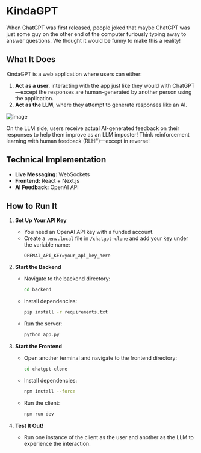 # KindaGPT  

When ChatGPT was first released, people joked that maybe ChatGPT was just some guy on the other end of the computer furiously typing away to answer questions. We thought it would be funny to make this a reality!  

## What It Does  

KindaGPT is a web application where users can either:  

1. **Act as a user**, interacting with the app just like they would with ChatGPT—except the responses are human-generated by another person using the application.  
2. **Act as the LLM**, where they attempt to generate responses like an AI.  

![image](https://github.com/user-attachments/assets/946ebfb3-e27c-4836-b7df-bec4bb9527f1)

On the LLM side, users receive actual AI-generated feedback on their responses to help them improve as an LLM imposter! Think reinforcement learning with human feedback (RLHF)—except in reverse!  

## Technical Implementation  

- **Live Messaging:** WebSockets  
- **Frontend:** React + Next.js  
- **AI Feedback:** OpenAI API  

## How to Run It  

1. **Set Up Your API Key**  
   - You need an OpenAI API key with a funded account.  
   - Create a `.env.local` file in `/chatgpt-clone` and add your key under the variable name:  
     ```plaintext
     OPENAI_API_KEY=your_api_key_here
     ```  

2. **Start the Backend**  
   - Navigate to the backend directory:  
     ```sh
     cd backend
     ```  
   - Install dependencies:  
     ```sh
     pip install -r requirements.txt
     ```  
   - Run the server:  
     ```sh
     python app.py
     ```  

3. **Start the Frontend**  
   - Open another terminal and navigate to the frontend directory:  
     ```sh
     cd chatgpt-clone
     ```  
   - Install dependencies:  
     ```sh
     npm install --force
     ```  
   - Run the client:  
     ```sh
     npm run dev
     ```  

4. **Test It Out!**  
   - Run one instance of the client as the user and another as the LLM to experience the interaction.  
